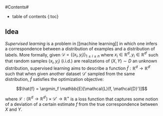 #Contents#
* table of contents
{:toc}

## Idea

_Supervised learning_ is a problem in [[machine learning]] in which one infers a correspondence between a distribution of examples and a distribution of labels. More formally, given $\mathcal{D} = \{(x_i, y_i)\}_{1 \leq i \leq n}$ where $x_i \in \mathbb{R}^d, y_i \in \mathbb{R}^{d'}$ such that random samples $(x_i, y_i)$ (i.i.d.) are realizations of  $(X, Y) \sim D$ an unknown distribution, supervised learning aims to describe a function $\hat{f}:\mathbb{R}^d \to \mathbb{R}^{d'}$ such that when given another dataset $\mathcal{D}'$ sampled from the same distribution, $\hat{f}$ satisfies the optimization objective: 

$$\hat{f} = \argmin_f \mathbb{E}[\mathcal{L}(f, \mathcal{D}')]$$

where $\mathcal{L}: (\mathbb{R}^d \to \mathbb{R}^{d'}) \times \mathcal{D}' \to \mathbb{R}^+$ is a loss function that captures some notion of a deviation of a certain estimate $f$ from the true correspondence between $X$ and $Y$. 
